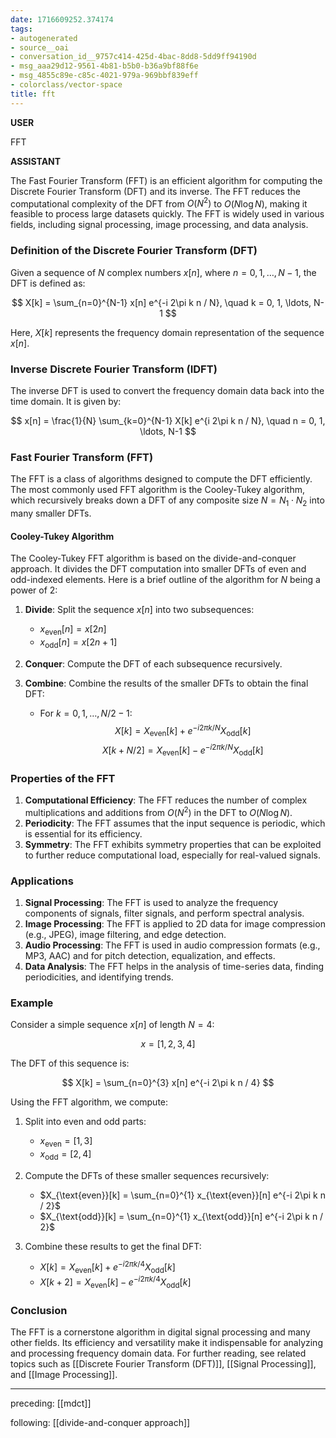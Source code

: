 ```yaml
---
date: 1716609252.374174
tags:
- autogenerated
- source__oai
- conversation_id__9757c414-425d-4bac-8dd8-5dd9ff94190d
- msg_aaa29d12-9561-4b81-b5b0-b36a9bf88f6e
- msg_4855c89e-c85c-4021-979a-969bbf839eff
- colorclass/vector-space
title: fft
---
```


**USER**

FFT


**ASSISTANT**

The Fast Fourier Transform (FFT) is an efficient algorithm for computing the Discrete Fourier Transform (DFT) and its inverse. The FFT reduces the computational complexity of the DFT from $O(N^2)$ to $O(N \log N)$, making it feasible to process large datasets quickly. The FFT is widely used in various fields, including signal processing, image processing, and data analysis.

### Definition of the Discrete Fourier Transform (DFT)

Given a sequence of $N$ complex numbers $x[n]$, where $n = 0, 1, \ldots, N-1$, the DFT is defined as:

$$
X[k] = \sum_{n=0}^{N-1} x[n] e^{-i 2\pi k n / N}, \quad k = 0, 1, \ldots, N-1
$$

Here, $X[k]$ represents the frequency domain representation of the sequence $x[n]$.

### Inverse Discrete Fourier Transform (IDFT)

The inverse DFT is used to convert the frequency domain data back into the time domain. It is given by:

$$
x[n] = \frac{1}{N} \sum_{k=0}^{N-1} X[k] e^{i 2\pi k n / N}, \quad n = 0, 1, \ldots, N-1
$$

### Fast Fourier Transform (FFT)

The FFT is a class of algorithms designed to compute the DFT efficiently. The most commonly used FFT algorithm is the Cooley-Tukey algorithm, which recursively breaks down a DFT of any composite size $N = N_1 \cdot N_2$ into many smaller DFTs.

#### Cooley-Tukey Algorithm

The Cooley-Tukey FFT algorithm is based on the divide-and-conquer approach. It divides the DFT computation into smaller DFTs of even and odd-indexed elements. Here is a brief outline of the algorithm for $N$ being a power of 2:

1. **Divide**: Split the sequence $x[n]$ into two subsequences:
   - $x_{\text{even}}[n] = x[2n]$
   - $x_{\text{odd}}[n] = x[2n+1]$

2. **Conquer**: Compute the DFT of each subsequence recursively.

3. **Combine**: Combine the results of the smaller DFTs to obtain the final DFT:
   - For $k = 0, 1, \ldots, N/2 - 1$:
     $$
     X[k] = X_{\text{even}}[k] + e^{-i 2\pi k / N} X_{\text{odd}}[k]
     $$
     $$
     X[k + N/2] = X_{\text{even}}[k] - e^{-i 2\pi k / N} X_{\text{odd}}[k]
     $$

### Properties of the FFT

1. **Computational Efficiency**: The FFT reduces the number of complex multiplications and additions from $O(N^2)$ in the DFT to $O(N \log N)$.
2. **Periodicity**: The FFT assumes that the input sequence is periodic, which is essential for its efficiency.
3. **Symmetry**: The FFT exhibits symmetry properties that can be exploited to further reduce computational load, especially for real-valued signals.

### Applications

1. **Signal Processing**: The FFT is used to analyze the frequency components of signals, filter signals, and perform spectral analysis.
2. **Image Processing**: The FFT is applied to 2D data for image compression (e.g., JPEG), image filtering, and edge detection.
3. **Audio Processing**: The FFT is used in audio compression formats (e.g., MP3, AAC) and for pitch detection, equalization, and effects.
4. **Data Analysis**: The FFT helps in the analysis of time-series data, finding periodicities, and identifying trends.

### Example

Consider a simple sequence $x[n]$ of length $N = 4$:

$$
x = [1, 2, 3, 4]
$$

The DFT of this sequence is:

$$
X[k] = \sum_{n=0}^{3} x[n] e^{-i 2\pi k n / 4}
$$

Using the FFT algorithm, we compute:

1. Split into even and odd parts:
   - $x_{\text{even}} = [1, 3]$
   - $x_{\text{odd}} = [2, 4]$

2. Compute the DFTs of these smaller sequences recursively:
   - $X_{\text{even}}[k] = \sum_{n=0}^{1} x_{\text{even}}[n] e^{-i 2\pi k n / 2}$
   - $X_{\text{odd}}[k] = \sum_{n=0}^{1} x_{\text{odd}}[n] e^{-i 2\pi k n / 2}$

3. Combine these results to get the final DFT:
   - $X[k] = X_{\text{even}}[k] + e^{-i 2\pi k / 4} X_{\text{odd}}[k]$
   - $X[k+2] = X_{\text{even}}[k] - e^{-i 2\pi k / 4} X_{\text{odd}}[k]$

### Conclusion

The FFT is a cornerstone algorithm in digital signal processing and many other fields. Its efficiency and versatility make it indispensable for analyzing and processing frequency domain data. For further reading, see related topics such as [[Discrete Fourier Transform (DFT)]], [[Signal Processing]], and [[Image Processing]].


---

preceding: [[mdct]]  


following: [[divide-and-conquer approach]]